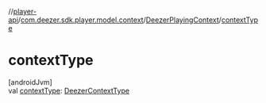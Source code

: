 //[player-api](../../../index.md)/[com.deezer.sdk.player.model.context](../index.md)/[DeezerPlayingContext](index.md)/[contextType](context-type.md)

# contextType

[androidJvm]\
val [contextType](context-type.md): [DeezerContextType](../-deezer-context-type/index.md)
